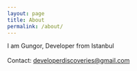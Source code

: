 ```yaml
---
layout: page
title: About
permalink: /about/
---
```

I am Gungor, Developer from Istanbul <br/><br/>
Contact: <a class="text-accent" href="developerdiscoveries@gmail.com" >developerdiscoveries@gmail.com</a>


